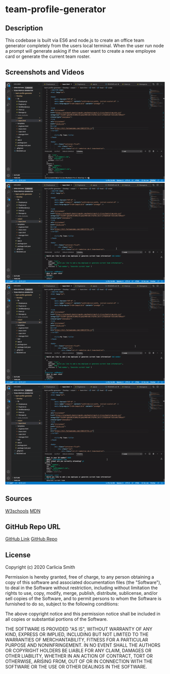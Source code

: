 # team-profile-generator

## Description 

This codebase is built via ES6 and node.js to create an office team generator completely from the users local terminal. When the user run node a prompt will generate asking if the user want to create a new employee card or generate the current team roster. 

## Screenshots and Videos

![demo](./assets/team-generator-gif-1.gif)
![demo](./assets/team-generator-gif-2.gif)
![demo](./assets/team-generator-gif-3.gif)
![demo](./assets/team-generator-gif-4.gif)

## Sources

[W3schools](https://www.w3schools.com/js/js_object_constructors.asp)
[MDN](https://developer.mozilla.org/en-US/docs/Web/JavaScript/Reference/Classes)

## GitHub Repo URL

[GitHub Link](https://github.com/smith-carlicia/team-profile-generator.git)
[GitHub Repo](git@github.com:smith-carlicia/team-profile-generator.git)

## License

Copyright (c) 2020 Carlicia Smith

Permission is hereby granted, free of charge, to any person obtaining a copy of this software and associated documentation files (the "Software"), to deal in the Software without restriction, including without limitation the rights to use, copy, modify, merge, publish, distribute, sublicense, and/or sell copies of the Software, and to permit persons to whom the Software is furnished to do so, subject to the following conditions:

The above copyright notice and this permission notice shall be included in all copies or substantial portions of the Software.

THE SOFTWARE IS PROVIDED "AS IS", WITHOUT WARRANTY OF ANY KIND, EXPRESS OR IMPLIED, INCLUDING BUT NOT LIMITED TO THE WARRANTIES OF MERCHANTABILITY, FITNESS FOR A PARTICULAR PURPOSE AND NONINFRINGEMENT. IN NO EVENT SHALL THE AUTHORS OR COPYRIGHT HOLDERS BE LIABLE FOR ANY CLAIM, DAMAGES OR OTHER LIABILITY, WHETHER IN AN ACTION OF CONTRACT, TORT OR OTHERWISE, ARISING FROM, OUT OF OR IN CONNECTION WITH THE SOFTWARE OR THE USE OR OTHER DEALINGS IN THE SOFTWARE.